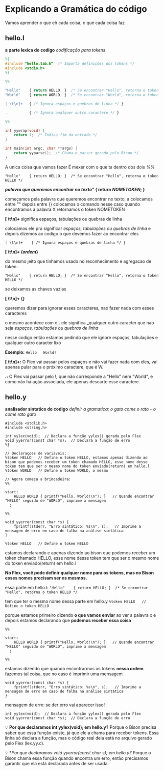 # Explicando a Gramática do código
Vamos aprender o que eh cada coisa, o que cada coisa faz

## hello.l
**a parte lexica do codigo**
_codificação para tokens_

```lex
%{
#include "hello.tab.h"  /* Importa definições dos tokens */
#include <stdio.h>
%}

%%

"Hello"    { return HELLO; }  /* Se encontrar "Hello", retorna o token HELLO */
"World"    { return WORLD; }  /* Se encontrar "World", retorna o token WORLD */

[ \t\n]+   { /* Ignora espaços e quebras de linha */ }

.          { /* Ignora qualquer outro caractere */ }

%%

int yywrap(void) {
    return 1;  /* Indica fim da entrada */
}

int main(int argc, char **argv) {
    return yyparse();  /* Chama o parser gerado pelo Bison */
}

```

A unica coisa que vamos fazer É mexer com o que ta dentro dos dois *%%*

```"Hello"    { return HELLO; }  /* Se encontrar "Hello", retorna o token HELLO */```

**_palavra que queremos encontrar no texto_"   { return _NOMETOKEN_; }**

começamos pela palavra que queremos encontrar no texto, a colocamos entre ""
depois entre {} colocamos o comando
nesse caso quando encontramos a palavra X retornamos o token NOMETOKEN

**[ \t\n]+** significa espaços, tabulações ou quebras de linha

colocamos ele pra significar _espaços, tabulações ou quebras de linha_
e depois dizemos ao codigo o que devemos fazer ao encontrar eles

```[ \t\n]+    { /* Ignora espaços e quebras de linha */ }```

**[ \t\n]+    {_ordem_}**

do mesmo jeito que tinhamos usado no reconhecimento e agregacao de token:

```"Hello"    { return HELLO; }  /* Se encontrar "Hello", retorna o token HELLO */```

se deixamos as chaves vazias

**[ \t\n]+    {}**

queremos dizer para ignorar esses caracteres, nao fazer nada com esses caracteres

o mesmo acontece com o **.**
ele significa _qualquer outro caracter que nao seja _espaços, tabulações ou quebras de linha_

nesse codigo então estamos pedindo que ele ignore espaços, tabulações e qualquer outro caracter lixo

**Exemplo:**
```Hello   World!```

**[ \t\n]+:** O Flex vai passar pelos espaços e não vai fazer nada com eles, vai apenas pular para o próximo caractere, que é W.

**.:** O Flex vai passar pelo !, que não corresponde a "Hello" nem "World", e como não há ação associada, ele apenas descarte esse caractere.

## hello.y
**analisador sintatico do codigo**
_definir a gramatica: o gato come o rato - o come rato gato_

```#include <stdio.h>
#include <stdlib.h>
#include <string.h>

int yylex(void);  // Declara a função yylex() gerada pelo Flex
void yyerror(const char *s);  // Declara a função de erro
%}

// Declaraçoes de variaveis:
%token HELLO   // Define o token HELLO, estamos apenas dizendo ao bison que podemos receber um token chamado HELLO, esse nome desse token tem que ser o mesmo nome do token enviado(return) em hello.l
%token WORLD   // Define o token WORLD, o mesmo

// Agora começa a brincadeira:
%%

start:
    HELLO WORLD { printf("Hello, World!\n"); }   // Quando encontrar "HELLO" seguido de "WORLD", imprime a mensagem
  ;

%%

void yyerror(const char *s) {
    fprintf(stderr, "Erro sintático: %s\n", s);   // Imprime a mensagem de erro em caso de falha na análise sintática
}
```

```%token HELLO   // Define o token HELLO```

estamos declarando e apenas dizendo ao bison que podemos receber um token chamado HELLO, esse nome desse token tem que ser o mesmo nome do token enviado(return) em hello.l

**No Flex, você pode definir qualquer nome para os tokens, mas no Bison esses nomes precisam ser os mesmos.**

essa parte em hello.l:
```"Hello"    { return HELLO; }  /* Se encontrar "Hello", retorna o token HELLO */```

tem que ter o mesmo nome dessa parte em hello.y
```%token HELLO   // Define o token HELLO```

porque estamos primeiro dizendo **o que vamos enviar** ao ver a palavra x
e depois estamos declarando que **podemos receber essa coisa**

```
%%

start:
    HELLO WORLD { printf("Hello, World!\n"); }   // Quando encontrar "HELLO" seguido de "WORLD", imprime a mensagem
  ;

%%
```

estamos dizendo que quando encontrarmos os tokens **nessa ordem** fazemos tal coisa, que no caso é imprimir uma mensagem

```
void yyerror(const char *s) {
    fprintf(stderr, "Erro sintático: %s\n", s);   // Imprime a mensagem de erro em caso de falha na análise sintática
}
```

mensagem de erro: se der erro vai aparecer isso!

```
int yylex(void);  // Declara a função yylex() gerada pelo Flex
void yyerror(const char *s);  // Declara a função de erro
```

💡 **Por que declaramos int yylex(void); em hello.y?**
Porque o Bison precisa saber que essa função existe, já que ele a chama para receber tokens. Essa linha só declara a função, mas o código real dela está no arquivo gerado pelo Flex (lex.yy.c).

💡 **Por que declaramos void yyerror(const char *s); em hello.y?**
Porque o Bison chama essa função quando encontra um erro, então precisamos garantir que ela está declarada antes de ser usada.